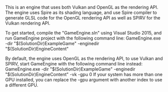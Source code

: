 This is an engine that uses both Vulkan and OpenGL as the rendering API. The engine uses Spire as its shading language, and use Spire compiler to generate GLSL code for the OpenGL rendering API as well as SPIRV for the Vulkan rendering API.

To get started, compile the "GameEngine.sln" using Visual Studio 2015, and run GameEngine project with the following command line:
GameEngine.exe -dir "$(SolutionDir)ExampleGame" -enginedir "$(SolutionDir)EngineContent"

By default, the engine uses OpenGL as the rendering API, to use Vulkan and SPIRV, start GameEngine with the following command line instead:
GameEngine.exe -dir "$(SolutionDir)ExampleGame" -enginedir "$(SolutionDir)EngineContent" -vk -gpu 0
If your system has more than one GPU installed, you can replace the -gpu argument with another index to use a different GPU.